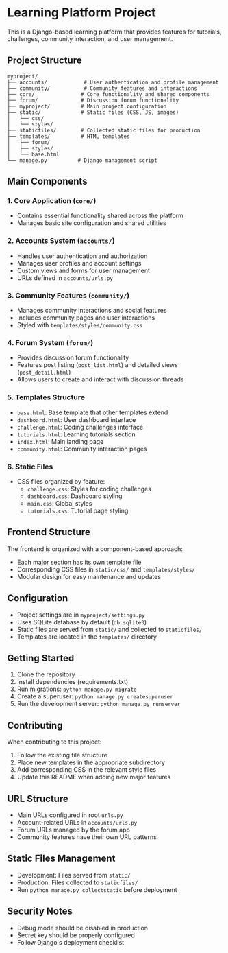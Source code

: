 # Learning Platform Project

This is a Django-based learning platform that provides features for tutorials, challenges, community interaction, and user management.

## Project Structure

```
myproject/
├── accounts/            # User authentication and profile management
├── community/           # Community features and interactions
├── core/               # Core functionality and shared components
├── forum/              # Discussion forum functionality
├── myproject/          # Main project configuration
├── static/             # Static files (CSS, JS, images)
│   └── css/
│   └── styles/
├── staticfiles/        # Collected static files for production
├── templates/          # HTML templates
│   ├── forum/
│   ├── styles/
│   └── base.html
└── manage.py          # Django management script
```

## Main Components

### 1. Core Application (`core/`)
- Contains essential functionality shared across the platform
- Manages basic site configuration and shared utilities

### 2. Accounts System (`accounts/`)
- Handles user authentication and authorization
- Manages user profiles and account settings
- Custom views and forms for user management
- URLs defined in `accounts/urls.py`

### 3. Community Features (`community/`)
- Manages community interactions and social features
- Includes community pages and user interactions
- Styled with `templates/styles/community.css`

### 4. Forum System (`forum/`)
- Provides discussion forum functionality
- Features post listing (`post_list.html`) and detailed views (`post_detail.html`)
- Allows users to create and interact with discussion threads

### 5. Templates Structure
- `base.html`: Base template that other templates extend
- `dashboard.html`: User dashboard interface
- `challenge.html`: Coding challenges interface
- `tutorials.html`: Learning tutorials section
- `index.html`: Main landing page
- `community.html`: Community interaction pages

### 6. Static Files
- CSS files organized by feature:
  - `challenge.css`: Styles for coding challenges
  - `dashboard.css`: Dashboard styling
  - `main.css`: Global styles
  - `tutorials.css`: Tutorial page styling

## Frontend Structure

The frontend is organized with a component-based approach:
- Each major section has its own template file
- Corresponding CSS files in `static/css/` and `templates/styles/`
- Modular design for easy maintenance and updates

## Configuration

- Project settings are in `myproject/settings.py`
- Uses SQLite database by default (`db.sqlite3`)
- Static files are served from `static/` and collected to `staticfiles/`
- Templates are located in the `templates/` directory

## Getting Started

1. Clone the repository
2. Install dependencies (requirements.txt)
3. Run migrations: `python manage.py migrate`
4. Create a superuser: `python manage.py createsuperuser`
5. Run the development server: `python manage.py runserver`

## Contributing

When contributing to this project:
1. Follow the existing file structure
2. Place new templates in the appropriate subdirectory
3. Add corresponding CSS in the relevant style files
4. Update this README when adding new major features

## URL Structure

- Main URLs configured in root `urls.py`
- Account-related URLs in `accounts/urls.py`
- Forum URLs managed by the forum app
- Community features have their own URL patterns

## Static Files Management

- Development: Files served from `static/`
- Production: Files collected to `staticfiles/`
- Run `python manage.py collectstatic` before deployment

## Security Notes

- Debug mode should be disabled in production
- Secret key should be properly configured
- Follow Django's deployment checklist 